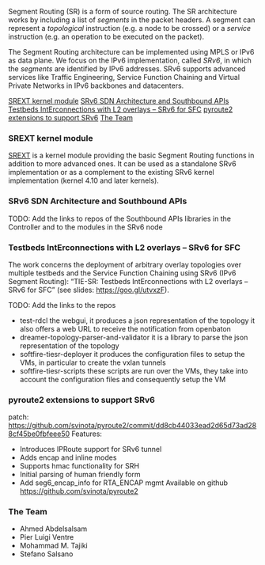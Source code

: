 Segment Routing (SR) is a form of source routing. The SR architecture works by including a list of _segments_ in the packet headers. A segment can represent a _topological_ instruction (e.g. a node to be crossed) or a _service_ instruction (e.g. an operation to be executed on the packet). 

The Segment Routing architecture can be implemented using MPLS or IPv6 as data plane. We focus on the IPv6 implementation, called _SRv6_, in which the _segments_ are identified by IPv6 addresses. SRv6 supports advanced services like Traffic Engineering, Service Function Chaining and Virtual Private Networks in IPv6 backbones and datacenters. 

[SREXT kernel module](#SREXT-kernel-module)
[SRv6 SDN Architecture and Southbound APIs](#SRv6-SDN-Architecture-and-Southbound-APIs)
[Testbeds IntErconnections with L2 overlays – SRv6 for SFC](#Testbeds-IntErconnections-with-L2-overlays–SRv6-for-SFC)
[pyroute2 extensions to support SRv6](#pyroute2-extensions-to-support-SRv6)
[The Team](#The-Team)

### SREXT kernel module

[SREXT](https://netgroup.github.io/SRv6-net-prog/) is a kernel module providing the basic Segment Routing functions in addition to more advanced ones. It can be used as a standalone SRv6 implementation or as a complement to the existing SRv6 kernel implementation (kernel 4.10 and later kernels).

### SRv6 SDN Architecture and Southbound APIs

TODO: Add the links to repos of the Southbound APIs libraries in the Controller and to the modules in the SRv6 node

### Testbeds IntErconnections with L2 overlays – SRv6 for SFC 

The work concerns the deployment of arbitrary overlay topologies over multiple testbeds and the Service Function Chaining using SRv6 (IPv6 Segment Routing): “TIE-SR: Testbeds IntErconnections with L2 overlays – SRv6 for SFC” (see slides: https://goo.gl/utvxzF).

TODO: Add the links to the repos 

-  test-rdcl the webgui, it produces a json representation of the topology it also offers a web URL to receive the notification from openbaton
- dreamer-topology-parser-and-validator it is a library to parse the json representation of the topology
- softfire-tiesr-deployer it produces the configuration files to setup the VMs, in particular to
    create the vxlan tunnels
- softfire-tiesr-scripts these scripts are run over the VMs, they take into account the
    configuration files and consequently setup the VM

### pyroute2 extensions to support SRv6

patch: https://github.com/svinota/pyroute2/commit/dd8cb44033ead2d65d73ad288cf45be0fbfeee50
Features:
- Introduces IPRoute support for SRv6 tunnel
- Adds encap and inline modes
- Supports hmac functionality for SRH
- Initial parsing of human friendly form
- Add seg6_encap_info for RTA_ENCAP mgmt
Available on github https://github.com/svinota/pyroute2

### The Team

- Ahmed Abdelsalsam
- Pier Luigi Ventre
- Mohammad M. Tajiki
- Stefano Salsano

[//]: # "see \cite{idsrarch}\cite{filsfils2015segment}"
[//]: # "# rose"
[//]: # "ROSE - Research on Open SRv6 Ecosystem, from Host Stack and APIs to Cloud Infrastructures"
